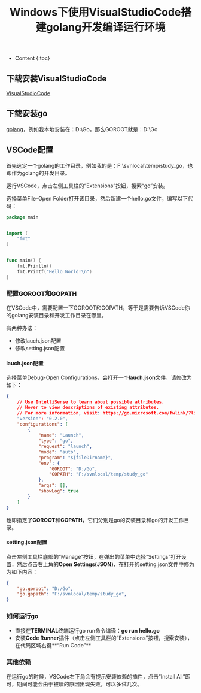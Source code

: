 ﻿---
layout:		post
category:	"golang"
title:		"Windows下使用VisualStudioCode搭建golang开发编译运行环境"
tags:		[golang,VSCode]
---
- Content
{:toc}

## 下载安装VisualStudioCode
[VisualStudioCode](https://code.visualstudio.com/)

## 下载安装go
[golang](https://golang.google.cn/)，例如我本地安装在：D:\Go，那么GOROOT就是：D:\Go

## VSCode配置
首先选定一个golang的工作目录，例如我的是：F:\svnlocal\temp\study_go，也即作为golang的开发目录。

运行VSCode，点击左侧工具栏的“Extensions”按钮，搜索“go”安装。

选择菜单File-Open Folder打开该目录，然后新建一个hello.go文件，编写以下代码：

```go
package main


import (
	"fmt"
)


func main() {
	fmt.Println()
    fmt.Printf("Hello World!\n")
}
```

### 配置GOROOT和GOPATH
在VSCode中，需要配置一下GOROOT和GOPATH，等于是需要告诉VSCode你的golang安装目录和开发工作目录在哪里。

有两种办法：
- 修改lauch.json配置
- 修改setting.json配置

#### lauch.json配置
选择菜单Debug-Open Configurations，会打开一个**lauch.json**文件，请修改为如下：

```json
{
    // Use IntelliSense to learn about possible attributes.
    // Hover to view descriptions of existing attributes.
    // For more information, visit: https://go.microsoft.com/fwlink/?linkid=830387
    "version": "0.2.0",
    "configurations": [
        {
            "name": "Launch",
            "type": "go",
            "request": "launch",
            "mode": "auto",
            "program": "${fileDirname}",
            "env": {
                "GOROOT": "D:/Go",
                "GOPATH": "F:/svnlocal/temp/study_go"
            },
            "args": [],
            "showLog": true
        }
    ]
}
```

也即指定了**GOROOT**和**GOPATH**，它们分别是go的安装目录和go的开发工作目录。

#### setting.json配置
点击左侧工具栏底部的“Manage”按钮，在弹出的菜单中选择“Settings”打开设置，然后点击右上角的**Open Settings(JSON)**，在打开的setting.json文件中修为为如下内容：

```json
{
    "go.goroot": "D:/Go",
    "go.gopath": "F:/svnlocal/temp/study_go",
}
```

### 如何运行go
- 直接在**TERMINAL**终端运行go run命令编译：**go run hello.go**
- 安装**Code Runner**插件（点击左侧工具栏的“Extensions”按钮，搜索安装），在代码区域右键**“Run Code”**


### 其他依赖
在运行go的时候，VSCode右下角会有提示安装依赖的插件，点击“Install All”即可，期间可能会由于被墙的原因出现失败，可以多试几次。




